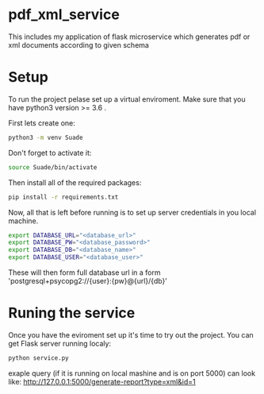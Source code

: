 # pdf_xml_service
This includes my application of flask microservice which generates pdf or xml documents according to given schema

# Setup
To run the project pelase set up a virtual enviroment. Make sure that you have python3 version >= 3.6 .

First lets create one:
```bash
python3 -m venv Suade
```
Don't forget to activate it:
```bash
source Suade/bin/activate
```
Then install all of the required packages:
```bash
pip install -r requirements.txt
```

Now, all that is left before running is to set up server credentials in you local machine.
```bash
export DATABASE_URL="<database_url>"
export DATABASE_PW="<database_password>"
export DATABASE_DB="<database_name>"
export DATABASE_USER="<database_user>"
```
These will then form full database url in a form 'postgresql+psycopg2://{user}:{pw}@{url}/{db}'

# Runing the service

Once you have the eviroment set up it's time to try out the project.
You can get Flask server running localy:
```bash
python service.py
```
exaple query (if it is running on local mashine and is on port 5000) can look like:
http://127.0.0.1:5000/generate-report?type=xml&id=1
